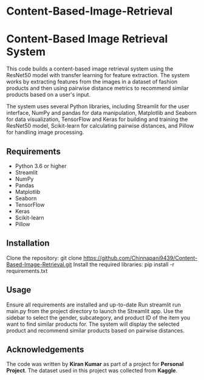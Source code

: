 # Content-Based-Image-Retrieval

# **Content-Based Image Retrieval System**

This code builds a content-based image retrieval system using the ResNet50 model with transfer learning for feature extraction. The system works by extracting features from the images in a dataset of fashion products and then using pairwise distance metrics to recommend similar products based on a user's input.

The system uses several Python libraries, including Streamlit for the user interface, NumPy and pandas for data manipulation, Matplotlib and Seaborn for data visualization, TensorFlow and Keras for building and training the ResNet50 model, Scikit-learn for calculating pairwise distances, and Pillow for handling image processing.

## **Requirements**
- Python 3.6 or higher
- Streamlit
- NumPy
- Pandas
- Matplotlib
- Seaborn
- TensorFlow
- Keras
- Scikit-learn
- Pillow

## **Installation**
Clone the repository: git clone https://github.com/Chinnapani9439/Content-Based-Image-Retrieval.git
Install the required libraries: pip install -r requirements.txt

## **Usage**
Ensure all requirements are installed and up-to-date
Run streamlit run main.py from the project directory to launch the Streamlit app.
Use the sidebar to select the gender, subcategory, and product ID of the item you want to find similar products for.
The system will display the selected product and recommend similar products based on pairwise distances.

## **Acknowledgements**
The code was written by **Kiran Kumar** as part of a project for **Personal Project**. The dataset used in this project was collected from **Kaggle**.
